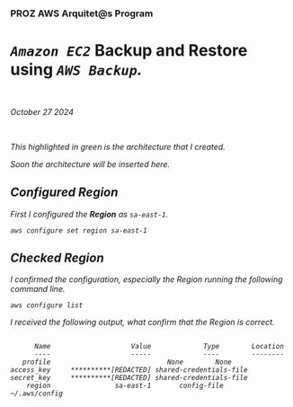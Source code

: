 <h3>PROZ AWS Arquitet@s Program</h3>
<h1><code><em>Amazon EC2</em></code> Backup and Restore using <code><em>AWS Backup<em></code>.</h1><br>
<p>October 27 2024<br></p><br>

<p>This highlighted in green is the architecture that I created.</p>
<p>Soon the architecture will be inserted here.</p>

<h2>Configured Region</h2>
<p>First I configured the <strong><em>Region</em></strong> as <code>sa-east-1</code>.</p>
<pre><code>aws configure set region sa-east-1</code></pre>

<h2>Checked Region</h2>
<p>I confirmed the configuration, especially the Region running the following command line.</p>
<pre><code>aws configure list</code></pre>

<p>I received the following output, what confirm that the Region is correct.</p>
<pre><code>                   
      Name                    Value             Type        Location
      ----                    -----             ----        --------
   profile                <not set>             None        None
access_key     **********[REDACTED] shared-credentials-file
secret_key     **********[REDACTED] shared-credentials-file
    region                sa-east-1       config-file        ~/.aws/config </code></pre>
